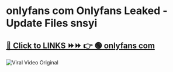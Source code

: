
 # onlyfans com Onlyfans Leaked - Update Files snsyi

## <h2><a href="https://clipsfans.com/onlyfans_com&ref=git">🔗 Click to LINKS ⏩⏩ 👉 🟢 onlyfans com </a></h2>

<a href="https://clipsfans.com/onlyfans_com&ref=git" rel="nofollow" data-target="animated-image.originalLink"><img src="https://i.ibb.co.com/xMMVF88/686577567.gif" alt="Viral Video Original" style="max-width: 100%; display: inline-block;" data-target="animated-image.originalImage"></a>

